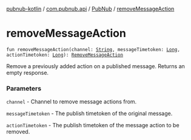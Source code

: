 [pubnub-kotlin](../../index.md) / [com.pubnub.api](../index.md) / [PubNub](index.md) / [removeMessageAction](./remove-message-action.md)

# removeMessageAction

`fun removeMessageAction(channel: `[`String`](https://kotlinlang.org/api/latest/jvm/stdlib/kotlin/-string/index.html)`, messageTimetoken: `[`Long`](https://kotlinlang.org/api/latest/jvm/stdlib/kotlin/-long/index.html)`, actionTimetoken: `[`Long`](https://kotlinlang.org/api/latest/jvm/stdlib/kotlin/-long/index.html)`): `[`RemoveMessageAction`](../../com.pubnub.api.endpoints.message_actions/-remove-message-action/index.md)

Remove a previously added action on a published message. Returns an empty response.

### Parameters

`channel` - Channel to remove message actions from.

`messageTimetoken` - The publish timetoken of the original message.

`actionTimetoken` - The publish timetoken of the message action to be removed.